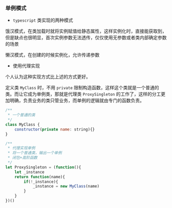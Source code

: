 ### 单例模式

- `typescript` 类实现的两种模式

饿汉模式，在类加载时就将实例赋值给静态属性，这样实例化时，直接能获取到，但是缺点也很明显，首次实例参数无法透传，仅仅使用无参数或者类内部确定参数的场景

懒汉模式，在创建的时候实例化，允许传递参数

- 使用代理实现

个人认为这种实现方式比上述的方式更好。

定义类 `MyClass` 时，不用 `private` 限制构造函数，这样这个类就是一个普通的类。而让它成为单例类，那就是代理类 `ProxySingleton` 的工作了，这样的分工更加明确，负责业务的类只管业务，而单例的逻辑就由专门的函数负责。

```javascript
/**
 * 一个普通的类
 */
class MyClass {
    constructor(private name: string){}
}

/**
 * 代理实现单例
 * 将一个普通类，输出一个单例
 * 闭包+高阶函数
 */
let ProxySingleton = (function(){
    let _instance
    return function(name){
        if(!_instance){
            _instance = new MyClass(name)
        }
    }
})()
```
